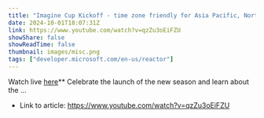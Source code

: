 ```yaml
---
title: "Imagine Cup Kickoff - time zone friendly for Asia Pacific, North America"
date: 2024-10-01T18:07:31Z
link: https://www.youtube.com/watch?v=qzZu3oEiFZU
showShare: false
showReadTime: false
thumbnail: images/misc.png
tags: ["developer.microsoft.com/en-us/reactor"]
---
```

Watch live [here](https://www.youtube.com/live/gFwxskP_9uA0)** Celebrate the launch of the new season and learn about the ...

- Link to article: https://www.youtube.com/watch?v=qzZu3oEiFZU
